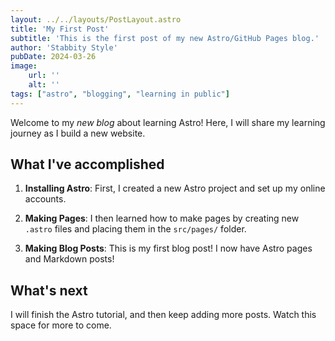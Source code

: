 ```yaml
---
layout: ../../layouts/PostLayout.astro
title: 'My First Post'
subtitle: 'This is the first post of my new Astro/GitHub Pages blog.'
author: 'Stabbity Style'
pubDate: 2024-03-26
image:
    url: ''
    alt: ''
tags: ["astro", "blogging", "learning in public"]
---
```


Welcome to my _new blog_ about learning Astro! Here, I will share my learning journey as I build a new website.

## What I've accomplished

1. **Installing Astro**: First, I created a new Astro project and set up my online accounts.

2. **Making Pages**: I then learned how to make pages by creating new `.astro` files and placing them in the `src/pages/` folder.

3. **Making Blog Posts**: This is my first blog post! I now have Astro pages and Markdown posts!

## What's next

I will finish the Astro tutorial, and then keep adding more posts. Watch this space for more to come.